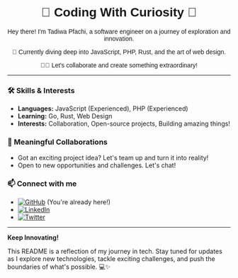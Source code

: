 <div align="center">
  <h1 style="font-family: 'SF Pro', sans-serif;">🚀 Coding With Curiosity 🚀</h1>
  <p style="font-family: 'SF Pro', sans-serif;">Hey there! I'm Tadiwa Pfachi, a software engineer on a journey of exploration and innovation.</p>
  <p style="font-family: 'SF Pro', sans-serif;">🌱 Currently diving deep into JavaScript, PHP, Rust, and the art of web design.</p>
  <p style="font-family: 'SF Pro', sans-serif;">👨‍💻 Let's collaborate and create something extraordinary!</p>
</div>

---

### 🛠️ Skills & Interests
- **Languages:** JavaScript (Experienced), PHP (Experienced)
- **Learning:** Go, Rust, Web Design
- **Interests:** Collaboration, Open-source projects, Building amazing things!

### 💼 Meaningful Collaborations
- Got an exciting project idea? Let's team up and turn it into reality!
- Open to new opportunities and challenges. Let's chat!

### 📫 Connect with me
- [![GitHub](https://img.shields.io/badge/-GitHub-181717?style=flat-square&logo=github&logoColor=white)](https://github.com/onlypfachi) (You're already here!)
- [![LinkedIn](https://img.shields.io/badge/-LinkedIn-0A66C2?style=flat-square&logo=linkedin&logoColor=white)](https://www.linkedin.com/in/tadiwapfachi/)
- [![Twitter](https://img.shields.io/badge/-X-1DA1F2?style=flat-square&logo=twitter&logoColor=white)](https://twitter.com/tadiwapfachi)

---

**Keep Innovating!** 

This README is a reflection of my journey in tech. Stay tuned for updates as I explore new technologies, tackle exciting challenges, and push the boundaries of what's possible. 💻✨
